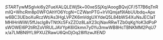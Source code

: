 $START$ywMSglvki6y2FueXALQLEWj5k+00xeSSjXq/AoogBQvjCF/5T7B6qTnRmIQ+WhcRm8p0WFOAhYO6YcgN+CZWanPTG+lrVlQmjaf9IAbUUbdq+Apxw6BC3UEboXuRczWt/As3HgLVPZK6mVdgUXYdeQ5L84bWS4XuNsJECIaTMHlHnWiW/5ffJsclg8vTNtXc5FxZZOz8LaX23cjNavRRwTZb0qKgYoK3dPoPsWOWEI6P2tiRtZoVIRULJAVYpK6IGkmn7y0Yu3mwWB8HcTBNKMM2PqU7x/a7LMBN9YL9PXUZRawU6QnDjOq28lfIzwJf$END$